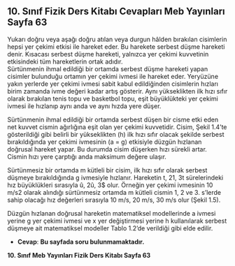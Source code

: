 ## 10. Sınıf Fizik Ders Kitabı Cevapları Meb Yayınları Sayfa 63

Yukarı doğru veya aşağı doğru atılan veya durgun hâlden bırakılan cisimlerin hepsi yer çekimi etkisi ile hareket eder. Bu harekete serbest düşme hareketi denir. Kısacası serbest düşme hareketi, yalnızca yer çekimi kuvvetinin etkisindeki tüm hareketlerin ortak adıdır.  
 Sürtünmenin ihmal edildiği bir ortamda serbest düşme hareketi yapan cisimler bulunduğu ortamın yer çekimi ivmesi ile hareket eder. Yeryüzüne yakın yerlerde yer çekimi ivmesi sabit kabul edildiğinden cisimlerin hızları birim zamanda ivme değeri kadar artış gösterir. Aynı yükseklikten ilk hızı sıfır olarak bırakılan tenis topu ve basketbol topu, eşit büyüklükteki yer çekimi ivmesi ile hızlanıp aynı anda ve aynı hızda yere düşer.

Sürtünmenin ihmal edildiği bir ortamda serbest düşen bir cisme etki eden net kuvvet cismin ağırlığına eşit olan yer çekimi kuvvetidir. Cisim, Şekil 1.4’te gösterildiği gibi belirli bir yükseklikten (h) ilk hızı sıfır olacak şekilde serbest bırakıldığında yer çekimi ivmesinin (a = g) etkisiyle düzgün hızlanan doğrusal hareket yapar. Bu durumda cisim düşerken hızı sürekli artar. Cismin hızı yere çarptığı anda maksimum değere ulaşır.

Sürtünmesiz bir ortamda m kütleli bir cisim, ilk hızı sıfır olarak serbest düşmeye bırakıldığında g ivmesiyle hızlanır. Hareketin t, 21, 3t sürelerindeki hız büyüklükleri sırasıyla û, 2û, 3$ olur. Örneğin yer çekimi ivmesinin 10 m/s2 olarak alındığı sürtünmesiz ortamda m kütleli cismin 1, 2 ve 3. s’lerde sahip olacağı hız değerleri sırasıyla 10 m/s, 20 m/s, 30 m/s olur (Şekil 1.5).

Düzgün hızlanan doğrusal hareketin matematiksel modellerinde a ivmesi yerine g yer çekimi ivmesi ve x yer değiştirmesi yerine h kullanılarak serbest düşmeye ait matematiksel modeller Tablo 1.2’de verildiği gibi elde edilir.

* **Cevap**: **Bu sayfada soru bulunmamaktadır.**

**10. Sınıf Meb Yayınları Fizik Ders Kitabı Sayfa 63**